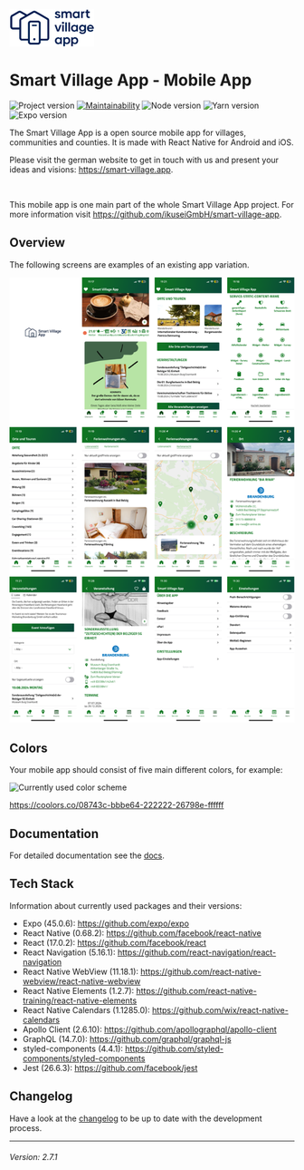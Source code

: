 <img src="./smart-village-app-logo.png" width="150">

# Smart Village App - Mobile App

![Project version](https://img.shields.io/badge/version-2.7.1-informational.svg) [![Maintainability](https://api.codeclimate.com/v1/badges/ee77a5fd8990be0158c1/maintainability)](https://codeclimate.com/github/ikuseiGmbH/smart-village-app-app/maintainability) ![Node version](https://img.shields.io/badge/node-14.18.1-informational.svg) ![Yarn version](https://img.shields.io/badge/yarn-1.22.4-informational.svg) ![Expo version](https://img.shields.io/badge/expo-43.0.0-informational.svg)

The Smart Village App is a open source mobile app for villages, communities and counties. It is made with React Native for Android and iOS.

Please visit the german website to get in touch with us and present your ideas and visions: https://smart-village.app.

&nbsp;

This mobile app is one main part of the whole Smart Village App project. For more information visit https://github.com/ikuseiGmbH/smart-village-app.

## Overview

The following screens are examples of an existing app variation.

<img alt="Example screens Smart Village App" src="./example-screens.png">

## Colors

Your mobile app should consist of five main different colors, for example:

<img alt="Currently used color scheme" src="./color_scheme-08743c-bbbe64-222222-26798e-ffffff.png" width="420">

https://coolors.co/08743c-bbbe64-222222-26798e-ffffff

## Documentation

For detailed documentation see the [docs](./docs/INDEX.md).

## Tech Stack

Information about currently used packages and their versions:

- Expo (45.0.6): https://github.com/expo/expo
- React Native (0.68.2): https://github.com/facebook/react-native
- React (17.0.2): https://github.com/facebook/react
- React Navigation (5.16.1): https://github.com/react-navigation/react-navigation
- React Native WebView (11.18.1): https://github.com/react-native-webview/react-native-webview
- React Native Elements (1.2.7): https://github.com/react-native-training/react-native-elements
- React Native Calendars (1.1285.0): https://github.com/wix/react-native-calendars
- Apollo Client (2.6.10): https://github.com/apollographql/apollo-client
- GraphQL (14.7.0): https://github.com/graphql/graphql-js
- styled-components (4.4.1): https://github.com/styled-components/styled-components
- Jest (26.6.3): https://github.com/facebook/jest

## Changelog

Have a look at the [changelog](./CHANGELOG.md) to be up to date with the development process.

---

###### Version: 2.7.1
